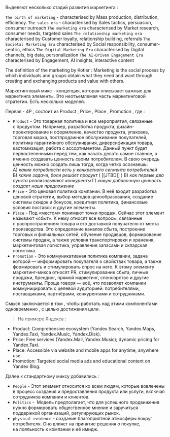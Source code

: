 Выделяют несколько стадий развития маркетинга : 

`The birth of marketing` - characterised by Mass production, distribution, efficiency.
`The sales era` - characterised by Sales tactics, persuasion, consumer outreach
`The marketing era` characterised by Market research, consumer needs, targeted sales
`The relationship marketing era` characterised by Customer loyalty, relationship building, referrals
`The Societal Marketing Era` characterised by Social responsibility, consumer- centric, ethics
`The Digital Marketing Era` characterised by Digital channels, big data, personalization
`The AI-Driven Engagement Era` characterised by Engagement, AI insights, interactive content

The definition of the marketing by Kotler : Marketing is the social process by which individuals and groups obtain what they need and want through creating and exchanging products and value with others.

Маркетинговый микс - концепция, которая описывает важные для маркетинга элементы. Это неотъемлемая часть маркетинговой стратегии. Есть несколько моделей. 

Первая - 4P , состоит из Product , Price , Place , Promotion , где : 
- `Product` - Это товарная политика и все мероприятия, связанные с продуктом. Например, разработка продукта, дизайн-проектирование и оформление, качество продукта, упаковка, торговая марка, постпродажное обслуживание покупателей, политика гарантийного обслуживания, диверсификация товара, кастомизация, работа с ассортиментом. Данный пункт будет первостепенными перед тем, как начать делать самое главное, а именно создавать ценность своим потребителем. В свою очередь ценность можно создать лишь тогда, когда четко осознаешь:
	A) _какие потребности есть у конкретного сегмента потребителей_ 
	Б) _какие задачи, боли решает продукт_ ( [[JTBD]] ) 
	В) _как первые два пункта реализовывают конкуренты_
	Г) _какую добавочную ценность создает наше предложение_
- `Price` - Это ценовая политика компании. В неё входит разработка ценовой стратегии, выбор методов ценообразования, создание системы скидок и бонусов, кредитная политика, финансовые условия поставок и другие элементы.
- `Place` - Под «местом» понимают точки продаж. Сейчас этот элемент называют «сбыт». К нему относят все вопросы, связанные с распространением товара и его доставкой получателю от места производства. Это определение каналов сбыта, построение торговых и филиальных сетей, обучение продавцов, формирование системы продаж, а также условия транспортировки и хранения, маркетинговая логистика, управление запасами и складская логистика.
- `Promotion` - Это коммуникативная политика компании, задача которой — информировать покупателя о свойствах товара, а также формировать и стимулировать спрос на него. К этому элементу маркетинг-микса относят PR, стимулирование сбыта, личные продажи, брендинг, прямой маркетинг, спонсорство и другие инструменты. Проще говоря — всё, что позволяет компании коммуницировать с целевой аудиторией: потребителями, поставщиками, партнёрами, конкурентами и сотрудниками.

Смысл заключается в том , чтобы работать над этими компонентами одновременно , с целью достижения цели. 

> На примере Яндекса :
- Product: Comprehensive ecosystem (Yandex.Search, Yandex.Maps, Yandex.Taxi,  Yandex.Music, Yandex.Disk).
- Price: Free services (Yandex.Mail, Yandex.Music); dynamic pricing for Yandex.Taxi.
- Place: Accessible via website and mobile apps for anytime, anywhere use.
- Promotion: Targeted social media ads and educational content on Yandex Blog.


Далее к стандартному миксу добавились : 
- `People` - Этот элемент относится ко всем людям, которые вовлечены в процесс создания и предоставления продукта или услуги, включая сотрудников компании и клиентов.
- `Politics` -  Модель предполагает, что для успешного продвижения нужно формировать общественное мнение и заручиться поддержкой организаций, регулирующих рынок.
- `physical evidence` - создание благоприятной атмосферы вокруг потребителя. Оно влияет на принятие решения о покупке, на лояльность к компании и её имидж.
